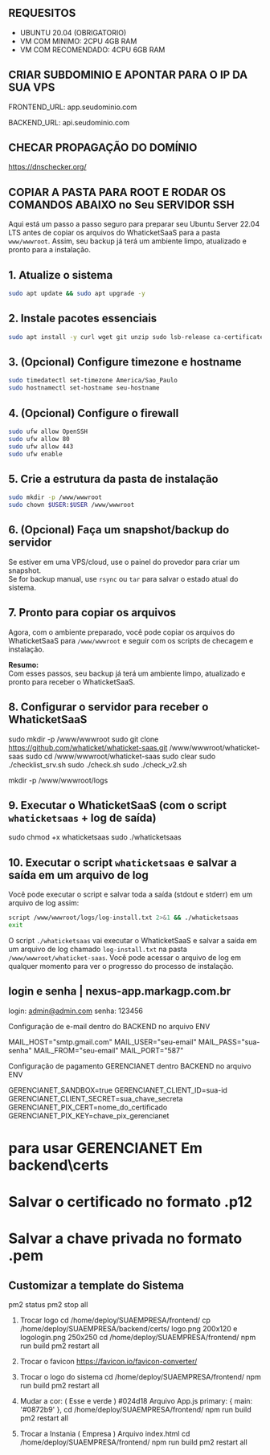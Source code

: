 ## REQUESITOS 
<ul>
  <li>UBUNTU 20.04 (OBRIGATORIO)</li>
  <li>VM COM MINIMO: 2CPU 4GB RAM</li>
  <li>VM COM RECOMENDADO: 4CPU 6GB RAM</li>  
</ul>

## CRIAR SUBDOMINIO E APONTAR PARA O IP DA SUA VPS ##

FRONTEND_URL: app.seudominio.com

BACKEND_URL:  api.seudominio.com

## CHECAR PROPAGAÇÃO DO DOMÍNIO ##

https://dnschecker.org/

## COPIAR A PASTA PARA ROOT E RODAR OS COMANDOS ABAIXO no Seu SERVIDOR SSH ##

Aqui está um passo a passo seguro para preparar seu Ubuntu Server 22.04 LTS antes de copiar os arquivos do WhaticketSaaS para a pasta `www/wwwroot`. Assim, seu backup já terá um ambiente limpo, atualizado e pronto para a instalação.

## 1. Atualize o sistema

```sh
sudo apt update && sudo apt upgrade -y
```
## 2. Instale pacotes essenciais

```sh
sudo apt install -y curl wget git unzip sudo lsb-release ca-certificates build-essential
```

## 3. (Opcional) Configure timezone e hostname

```sh
sudo timedatectl set-timezone America/Sao_Paulo
sudo hostnamectl set-hostname seu-hostname
```

## 4. (Opcional) Configure o firewall

```sh
sudo ufw allow OpenSSH
sudo ufw allow 80
sudo ufw allow 443
sudo ufw enable
```

## 5. Crie a estrutura da pasta de instalação

```sh
sudo mkdir -p /www/wwwroot
sudo chown $USER:$USER /www/wwwroot
```

## 6. (Opcional) Faça um snapshot/backup do servidor

Se estiver em uma VPS/cloud, use o painel do provedor para criar um snapshot.  
Se for backup manual, use `rsync` ou `tar` para salvar o estado atual do sistema.

## 7. Pronto para copiar os arquivos

Agora, com o ambiente preparado, você pode copiar os arquivos do WhaticketSaaS para `/www/wwwroot` e seguir com os scripts de checagem e instalação.

**Resumo:**  
Com esses passos, seu backup já terá um ambiente limpo, atualizado e pronto para receber o WhaticketSaaS.  

## 8. Configurar o servidor para receber o WhaticketSaaS
sudo mkdir -p /www/wwwroot
sudo git clone https://github.com/whaticket/whaticket-saas.git /www/wwwroot/whaticket-saas
sudo cd /www/wwwroot/whaticket-saas
sudo clear
sudo ./checklist_srv.sh
sudo ./check.sh
sudo ./check_v2.sh

mkdir -p /www/wwwroot/logs

## 9. Executar o WhaticketSaaS (com o script `whaticketsaas` + log de saída)
sudo chmod +x whaticketsaas
sudo ./whaticketsaas

## 10. Executar o script `whaticketsaas` e salvar a saída em um arquivo de log
Você pode executar o script e salvar toda a saída (stdout e stderr) em um arquivo de log assim:

```sh
script /www/wwwroot/logs/log-install.txt 2>&1 && ./whaticketsaas
exit
```

O script `./whaticketsaas` vai executar o WhaticketSaaS e salvar a saída em um arquivo de log chamado `log-install.txt` na pasta `/www/wwwroot/whaticket-saas`. Você pode acessar o arquivo de log em qualquer momento para ver o progresso do processo de instalação.

## login e senha | nexus-app.markagp.com.br

login: admin@admin.com
senha: 123456

Configuração de e-mail dentro do BACKEND no arquivo ENV

MAIL_HOST="smtp.gmail.com"
MAIL_USER="seu-email"
MAIL_PASS="sua-senha"
MAIL_FROM="seu-email"
MAIL_PORT="587"

Configuração de pagamento GERENCIANET dentro BACKEND no arquivo ENV

GERENCIANET_SANDBOX=true
GERENCIANET_CLIENT_ID=sua-id
GERENCIANET_CLIENT_SECRET=sua_chave_secreta
GERENCIANET_PIX_CERT=nome_do_certificado
GERENCIANET_PIX_KEY=chave_pix_gerencianet

# para usar GERENCIANET Em backend\certs
# Salvar o certificado no formato .p12
# Salvar a chave privada no formato .pem

## Customizar a template do Sistema

pm2 status
pm2 stop all

1. Trocar logo
cd /home/deploy/SUAEMPRESA/frontend/
cp /home/deploy/SUAEMPRESA/backend/certs/
logo.png 200x120 e logologin.png 250x250
cd /home/deploy/SUAEMPRESA/frontend/
npm run build
pm2 restart all

2. Trocar o favicon
https://favicon.io/favicon-converter/

3. Trocar o logo do sistema
cd /home/deploy/SUAEMPRESA/frontend/
npm run build
pm2 restart all

4. Mudar a cor: 
( Esse e verde ) #024d18
Arquivo App.js 
primary: { main: '#0872b9' },
cd /home/deploy/SUAEMPRESA/frontend/
npm run build
pm2 restart all

5. Trocar a Instania ( Empresa )
Arquivo index.html
cd /home/deploy/SUAEMPRESA/frontend/
npm run build
pm2 restart all
